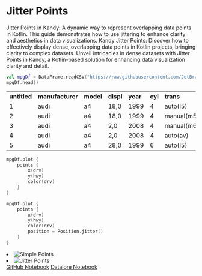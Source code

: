 # Jitter Points

<web-summary>
Jitter Points in Kandy: A dynamic way to represent overlapping data points in Kotlin.
This guide demonstrates how to use jittering to enhance clarity and aesthetics in data visualizations.
</web-summary>

<card-summary>
Kandy Jitter Points: Discover how to effectively display dense,
overlapping data points in Kotlin projects, bringing clarity to complex datasets.
</card-summary>

<link-summary>
Unveil intricacies in dense datasets with Jitter Points in Kandy,
a Kotlin-based solution for enhancing data visualization clarity and detail.
</link-summary>

<!---IMPORT org.jetbrains.kotlinx.kandy.letsplot.samples.guides.JitterPoints-->

```kotlin
val mpgDf = DataFrame.readCSV("https://raw.githubusercontent.com/JetBrains/lets-plot-kotlin/master/docs/examples/data/mpg.csv")
mpgDf.head()
```

<table style="header-row">
<tr>
   <td><b>untitled</b></td>
   <td><b>manufacturer</b></td>
   <td><b>model</b></td>
   <td><b>displ</b></td>
   <td><b>year</b></td>
   <td><b>cyl</b></td>
   <td><b>trans</b></td>
   <td><b>drv</b></td>
   <td><b>cty</b></td>
   <td><b>hwy</b></td>
   <td><b>fl</b></td>
   <td><b>class</b></td>
</tr>
<tr>
   <td>1</td>
   <td>audi</td>
   <td>a4</td>
   <td>18,0</td>
   <td>1999</td>
   <td>4</td>
   <td>auto(l5)</td>
   <td>f</td>
   <td>18</td>
   <td>29</td>
   <td>p</td>
   <td>compact</td>
</tr>
<tr>
   <td>2</td>
   <td>audi</td>
   <td>a4</td>
   <td>18,0</td>
   <td>1999</td>
   <td>4</td>
   <td>manual(m5)</td>
   <td>f</td>
   <td>21</td>
   <td>29</td>
   <td>p</td>
   <td>compact</td>
</tr>
<tr>
   <td>3</td>
   <td>audi</td>
   <td>a4</td>
   <td>2,0</td>
   <td>2008</td>
   <td>4</td>
   <td>manual(m6)</td>
   <td>f</td>
   <td>20</td>
   <td>31</td>
   <td>p</td>
   <td>compact</td>
</tr>
<tr>
   <td>4</td>
   <td>audi</td>
   <td>a4</td>
   <td>2,0</td>
   <td>2008</td>
   <td>4</td>
   <td>auto(av)</td>
   <td>f</td>
   <td>21</td>
   <td>30</td>
   <td>p</td>
   <td>compact</td>
</tr>
<tr>
   <td>5</td>
   <td>audi</td>
   <td>a4</td>
   <td>28,0</td>
   <td>1999</td>
   <td>6</td>
   <td>auto(l5)</td>
   <td>f</td>
   <td>16</td>
   <td>26</td>
   <td>p</td>
   <td>compact</td>
</tr>
</table>

<compare type="left-right" first-title="Simple Points" second-title="Jitter Points">
<!---FUN guideJitterPointsSimplePoints-->

```kotlin
mpgDf.plot {
    points {
        x(drv)
        y(hwy)
        color(drv)
    }
}
```

<!---END-->

<!---FUN guideJitterPointsJitterPoints-->

```kotlin
mpgDf.plot {
    points {
        x(drv)
        y(hwy)
        color(drv)
        position = Position.jitter()
    }
}
```

<!---END-->
</compare>

<list columns="2">
<li><img src="guideJitterPointsSimplePoints.svg" alt="Simple Points"/></li>
<li><img src="guideJitterPointsJitterPoints.svg" alt="Jitter Points"/></li>
</list>

<seealso style="cards">
       <category ref="example-ktnb">
           <a href="https://github.com/Kotlin/kandy/blob/main/examples/notebooks/lets-plot/guides/jitter_points.ipynb" summary="View the notebook on our GitHub repository">GitHub Notebook</a>
           <a href="https://datalore.jetbrains.com/report/static/KQKedA4jDrKu63O53gEN0z/ffObHscoZ3iq8CDD8cMngG" summary="Experiment with this example on Datalore">Datalore Notebook</a>
       </category>
</seealso>
